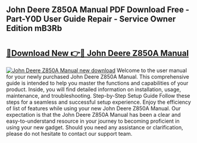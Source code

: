 ## John Deere Z850A Manual PDF Download Free - Part-Y0D User Guide Repair - Service Owner Edition mB3Rb

# <h2><a href="http://bc96602.oget.top/?id=John+Deere+Z850A+Manual">🔗Download New 👉🔴 John Deere Z850A Manual</a></h2>

[![John Deere Z850A Manual new download](https://i.imgur.com/5g1atiW.png)](http://bc96602.oget.top/?id=John+Deere+Z850A+Manual)
Welcome to the user manual for your newly purchased John Deere Z850A Manual. This comprehensive guide is intended to help you master the functions and capabilities of your product. Inside, you will find detailed information on installation, usage, maintenance, and troubleshooting. Step-by-Step Setup Guide Follow these steps for a seamless and successful setup experience. Enjoy the efficiency of list of features while using your new John Deere Z850A Manual. Our expectation is that the John Deere Z850A Manual has been a clear and easy-to-understand resource in your journey to becoming proficient in using your new gadget. Should you need any assistance or clarification, please do not hesitate to contact our support team.
